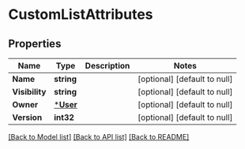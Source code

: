 # CustomListAttributes

## Properties
Name | Type | Description | Notes
------------ | ------------- | ------------- | -------------
**Name** | **string** |  | [optional] [default to null]
**Visibility** | **string** |  | [optional] [default to null]
**Owner** | [***User**](User.md) |  | [optional] [default to null]
**Version** | **int32** |  | [optional] [default to null]

[[Back to Model list]](../README.md#documentation-for-models) [[Back to API list]](../README.md#documentation-for-api-endpoints) [[Back to README]](../README.md)

